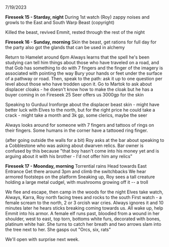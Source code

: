 7/19/2023

**Fireseek 15 - Starday, night**
During 1st watch (Roy)
zappy noises and growls to the East and South
Warp Beast (copyright)

Killed the beast, revived Emmit, rested through the rest of the night

**Fireseek 16 - Sunday, morning**
Skin the beast, get rations for full day for the party
also got the glands that can be used in alchemy

Return to Hamelet around 6pm
Always learns that the spell he's been studying can tell him things about those who have traveled on a road, and that Gob has something to do with 7 fingers and the finger of the imagery is associated with pointing the way
	Bury your hands or feet under the surface of a pathway or road. Then, speak to the path: ask it up to one question per level about those who have trodden upon it.
Go to Martok to ask about displacer cloaks - he doesn't know how to make the cloak but he has a buyer coming in on Fireseek 25
Seer offers us 3000gp for the skin

Speaking to Gurduul Ironforge about the displacer beast skin - might have better luck with Elves to the north, but for the right price he could take a crack - might take a month and 3k gp, some clerics, maybe the seer

Always looks around for someone with 7 fingers and tattoos of rings on their fingers. Some humans in the corner have a tattooed ring finger.

(after going outside the walls for a bit) Roy asks at the bar about speaking to a Cobblestone who was asking about dwarven relics.  Bar owner is confused by this because "that boy hasn't come into his money yet and is arguing about it with his brother - I'd not offer him any relics"

**Fireseek 17 - Moonday, morning**
Torrential rains
Head towards East Entrance
Get there around 3pm and climb the switchbacks
We hear armored footsteps on the platform
Sneaking up, Roy sees a tall creature holding a large metal cudgel, with mushrooms growing off it -- a troll

We flee and escape, then camp in the woods for the night
Elves take watch, Always, Karra, Roy
north facing trees and rocks to the south
First watch - a female scream to the north, 2 or 3 orcish war cries.  Always ignores it and 10 minutes later he hears sticks breaking coming towards us. All wake up, help Emmit into his armor.
A female elf runs past, bloodied from a wound in her shoulder, west to east, top torn, bottoms white furs, decorated with bones, platinum white hair.  She turns to catch her breath and two arrows slam into the tree next to her.  She gasps out "Orcs, six, rats"

We'll open with surprise next week.